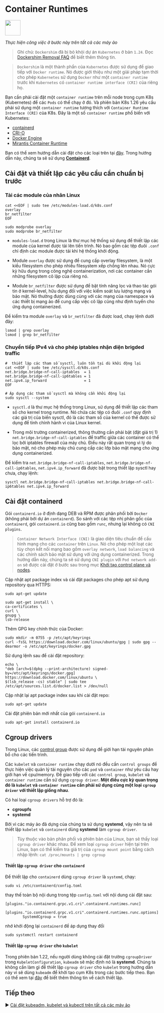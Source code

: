 # Container Runtimes
<p align="left">
<img src="https://containerd.io/img/logos/icon/black/containerd-icon-black.png" width="50" >
</p>

*Thực hiện công việc ở bước này trên tất cả các máy ảo*

> Ghi chú: `Dockershim` đã bị bỏ khỏi dự án `Kubernetes` ở bản `1.24`. Đọc [Dockershim Removal FAQ](https://kubernetes.io/blog/2022/02/17/dockershim-faq/) để biết thêm thông tin.

> `Dockershim` là một thành phẩn của `Kubernetes` được sử dụng để giao tiếp với `Docker runtime`. Nó được giới thiệu như một giải pháp tạm thời cho phép `Kubernetes` sử dụng `Docker` như một `container runtime` trước khi `Kubernetes` có `container runtime interface (CRI)` của riêng họ.

Bạn cần phải cài đặt một `container runtime` trên mỗi node trong cụm K8s (Kubernetes) để các `Pods` có thể chạy ở đó. Và phiên bản K8s 1.26 yêu cầu phải sử dụng một `container runtime` tương thích với `Container Runtime Interface (CRI)` của K8s. Đây là một số `container runtime` phổ biến với Kubernetes:
* [containerd](https://containerd.io/)
* [CRI-O](https://cri-o.io/)
* [Docker Engine](https://docs.docker.com/engine/)
* [Mirantis Container Runtime](https://docs.mirantis.com/mcr/20.10/overview.html)

Bạn có thể xem hướng dẫn cài đặt cho các loại trên tại [đây](https://kubernetes.io/docs/setup/production-environment/container-runtimes/). Trong hướng dẫn này, chúng ta sẽ sử dụng [**Containerd**](https://github.com/containerd/containerd/blob/main/docs/getting-started.md).

## Cài đặt và thiết lập các yêu cầu cần chuẩn bị trước

### Tải các module của nhân Linux

    cat <<EOF | sudo tee /etc/modules-load.d/k8s.conf
    overlay
    br_netfilter
    EOF

    sudo modprobe overlay
    sudo modprobe br_netfilter

* `modules-load.d` trong Linux là thư mục hệ thống sử dụng để thiết lập các module của kernel được tải lên tiến trình. Nó bao gồm các tệp đuôi `.conf` chỉ định các module được tải khi hệ thống khởi động.

* Module `overlay` được sử dụng để cung cấp overlay filesystem, là một kiểu filesystem cho phép nhiều filesystem xếp chồng lên nhau. Nó cực kỳ hữu dụng trong công nghệ containerization, nơi các container cần những filesystem cô lập của riêng nó.

* Module `br_netfilter` được sử dụng để bật tính năng lọc và thao tác gói tin ở kernel-level, hữu dụng đối với việc kiểm soát lưu lượng mạng và bảo mật. Nó thường được dùng cùng với các mạng của namespace và các thiết bị mạng ảo để cung cấp việc cô lập cũng như định tuyến cho ứng dụng containerized.  

Để kiểm tra module `overlay` và `br_netfilter` đã được load, chạy lệnh dưới đây:

    lsmod | grep overlay
    lsmod | grep br_netfilter

### Chuyển tiếp IPv4 và cho phép iptables nhận diện brigded traffic

    #  thiết lập các tham số sysctl, luôn tồn tại dù khởi động lại
    cat <<EOF | sudo tee /etc/sysctl.d/k8s.conf
    net.bridge.bridge-nf-call-iptables  = 1
    net.bridge.bridge-nf-call-ip6tables = 1
    net.ipv4.ip_forward                 = 1
    EOF

    # Áp dụng các tham số sysctl mà không cần khởi động lại
    sudo sysctl --system

* `sysctl.d` là thư mục hệ thống trong Linux, sử dụng để thiết lập các tham số cho kernel trong runtime. Nó chứa các tệp có đuôi `.conf` quy định các giá trị của biến sysctl, đó là các tham số của kernel có thể được sử dụng để tinh chỉnh hành vi của Linux kernel.

* Trong môi trường containerized, thông thường cần phải bật (đặt giá trị 1) `net.bridge.bridge-nf-call-iptables` để traffic giữa các container có thể lọc bởi iptables firewall của máy chủ. Điều này rất quan trọng vì lý do bảo mật, nó cho phép máy chủ cung cấp các lớp bảo mật mạng cho ứng dụng containerized.

Để kiểm tra `net.bridge.bridge-nf-call-iptables`, `net.bridge.bridge-nf-call-ip6tables`, `net.ipv4.ip_forward` đã được bật trong thiết lập sysctl hay chưa, chạy lệnh:

    sysctl net.bridge.bridge-nf-call-iptables net.bridge.bridge-nf-call-ip6tables net.ipv4.ip_forward

## Cài đặt containerd

Gói `containerd.io` ở định dạng DEB và RPM được phân phối bởi `Docker` (không phải bởi dự án `containerd`). So sánh với các tệp nhị phân gốc của `containerd`, gói `containerd.io` cũng bao gồm `runc`, nhưng lại không có `CNI plugins`.

>`Container Network Interface (CNI)` là giao diện tiêu chuẩn để cấu hình mạng cho các `container` trên `Linux`. Nó cho phép một loạt các tùy chọn kết nối mạng bao gồm `overlay network`, `load balancing` và các chính sách bảo mật sử dụng với ứng dụng containerized. Trong hướng dẫn này, chúng ta sẽ sử dụng `CNI plugin` với `Pod network add-on` sẽ được cài đặt ở bước sau trong mục [Khởi tạo control plane và nodes](/docs/vi/Boostrapping-control-plane-and-nodes.md/##installing-a-pod-network-add-on).

Cập nhật apt package index và cài đặt packages cho phép apt sử dụng repository qua HTTPS:

    sudo apt-get update

    sudo apt-get install \
    ca-certificates \
    curl \
    gnupg \
    lsb-release

Thêm GPG key chính thức của Docker:

    sudo mkdir -m 0755 -p /etc/apt/keyrings
    curl -fsSL https://download.docker.com/linux/ubuntu/gpg | sudo gpg --dearmor -o /etc/apt/keyrings/docker.gpg

Sử dụng lệnh sau để cài đặt repository:

    echo \
    "deb [arch=$(dpkg --print-architecture) signed-by=/etc/apt/keyrings/docker.gpg] https://download.docker.com/linux/ubuntu \
    $(lsb_release -cs) stable" | sudo tee /etc/apt/sources.list.d/docker.list > /dev/null

Cập nhật lại apt package index sau khi cài đặt repo:

    sudo apt-get update

Cài đặt phiên bản mới nhất của gói `containerd.io`

    sudo apt-get install containerd.io

## Cgroup drivers

Trong Linux, các [control group](https://docs.kernel.org/admin-guide/cgroup-v1/cgroups.html) được sử dụng để giới hạn tài nguyên phân bổ cho các tiến trình.

Các `kubelet` và `container runtime` chạy dưới nó đều cần `control groups` để thực hiện việc quản lý tài nguyên cho các `pod` và `container` như yêu cầu hay giới hạn về cpu/memory. Để giao tiếp với các `control group`, `kubelet` và `container runtime` cần sử dụng `cgroup driver`. **Một điều cực kỳ quan trọng đó là `kubelet` và `container runtime` cần phải sử dụng cùng một loại `cgroup driver` với thiết lập giống nhau**.

Có hai loại `cgroup drivers` hỗ trợ đó là:

* **cgroupfs**
* **systemd**

Bởi vì các máy ảo đã dựng của chúng ta sử dụng **systemd**, vậy nên ta sẽ thiết lập `kubelet` và `containerd` dùng **systemd** làm `cgroup driver`.


>Tùy thuộc vào bản phân phối và phiên bản của Linux, bạn sẽ thấy loại `cgroup driver` khác nhau. Để xem loại `cgroup driver` hiện tại trên Linux, bạn có thể kiểm tra giá trị của `cgroup mount point` bằng cách nhập lệnh: `cat /proc/mounts | grep cgroup`

#### Thiết lập `cgroup driver` cho `containerd`

Để thiết lập cho `containerd` dùng `cgroup driver` là `systemd`, chạy:

    sudo vi /etc/containerd/config.toml

thay thế toàn bộ nội dung trong tệp `config.toml` với nội dung cài đặt sau: 

    [plugins."io.containerd.grpc.v1.cri".containerd.runtimes.runc]
        [plugins."io.containerd.grpc.v1.cri".containerd.runtimes.runc.options]
            SystemdCgroup = true

nhớ khởi động lại `containerd` để áp dụng thay đổi

    sudo systemctl restart containerd

#### Thiết lập `cgroup driver` cho `kubelet`

Trong phiên bản 1.22, nếu người dùng không cài đặt trường `cgroupDriver` trong `KubeletConfiguration`, `kubeadm` sẽ mặc định nó là **systemd**. 
Chúng ta không cần làm gì để thiết lập `cgroup driver` cho `kubelet` trong hướng dẫn này vì sẽ dùng `kubeadm` để khởi tạo cụm K8s trong các bước tiếp theo.
Bạn có thể xem tại [đây](https://kubernetes.io/docs/tasks/administer-cluster/kubeadm/configure-cgroup-driver/#configuring-the-kubelet-cgroup-driver) để biết thêm thông tin về cách thiết lập.

## Tiếp theo

▶️ [Cài đặt kubeadm, kubelet và kubectl trên tất cả các máy ảo](Installing-kubeadm-kubelet-kubectl.md/#kubernetes-cluster-with-containerd)